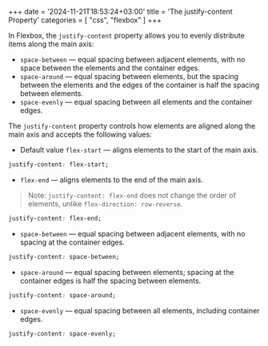 +++
date = '2024-11-21T18:53:24+03:00'
title = 'The justify-content Property'
categories = [ "css", "flexbox" ]
+++

In Flexbox, the `justify-content` property allows you to evenly distribute items along the main axis:

- `space-between` — equal spacing between adjacent elements, with no space between the elements and the container edges.
- `space-around` — equal spacing between elements, but the spacing between the elements and the edges of the container is half the spacing between elements.
- `space-evenly` — equal spacing between all elements and the container edges.

The `justify-content` property controls how elements are aligned along the main axis and accepts the following values:

- Default value `flex-start` — aligns elements to the start of the main axis.

```css
justify-content: flex-start;
```

- `flex-end` — aligns elements to the end of the main axis.

> Note: `justify-content: flex-end` does not change the order of elements, unlike `flex-direction: row-reverse`.

```css
justify-content: flex-end;
```

- `space-between` — equal spacing between adjacent elements, with no spacing at the container edges.

```css
justify-content: space-between;
```

- `space-around` — equal spacing between elements; spacing at the container edges is half the spacing between elements.

```css
justify-content: space-around;
```

- `space-evenly` — equal spacing between all elements, including container edges.

```css
justify-content: space-evenly;
```